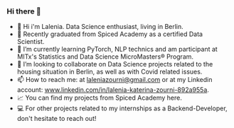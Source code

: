 ### Hi there 👋



- 🎥 Hi i'm Lalenia. Data Science enthusiast, living in Berlin.
- 🔭 Recently graduated from Spiced Academy as a certified Data Scientist.
- 🌱 I’m currently learning PyTorch, NLP technics and am participant at MITx's Statistics and Data Science MicroMasters® Program.
- 👯 I’m looking to collaborate on Data Science projects related to the housing situation in Berlin, as well as with Covid related issues.
- 📫 How to reach me: at laleniazourni@gmail.com or at my Linkedin account: www.linkedin.com/in/lalenia-katerina-zourni-892a955a.
- 📈 You can find my projects from Spiced Academy here.
- 💻 For other projects related to my internships as a Backend-Developer, don't hesitate to reach out!

